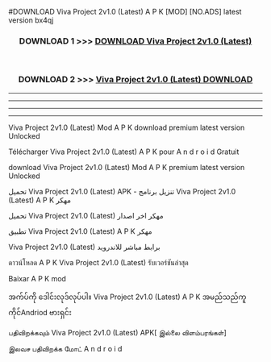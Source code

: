 #DOWNLOAD Viva Project 2v1.0 (Latest) A P K [MOD] [NO.ADS] latest version bx4qj



<div align="center">

<h3>DOWNLOAD 1 >>> <a href="https://teeasianyam.web.app?sq=Viva Project 2v1.0 (Latest)">DOWNLOAD Viva Project 2v1.0 (Latest) </a></h3><br>

<h3>DOWNLOAD 2 >>> <a href="https://teeasianyam.web.app?sq=Viva Project 2v1.0 (Latest) ">Viva Project 2v1.0 (Latest)  DOWNLOAD </a></h3>

</div>


----------------------------------------------------------

----------------------------------------------------------

----------------------------------------------------------

----------------------------------------------------------


Viva Project 2v1.0 (Latest)  Mod A P K download premium latest version Unlocked

Télécharger Viva Project 2v1.0 (Latest)  A P K pour A n d r o i d Gratuit

download Viva Project 2v1.0 (Latest)  Mod A P K premium latest version Unlocked

تحميل Viva Project 2v1.0 (Latest)  APK - تنزيل برنامج Viva Project 2v1.0 (Latest)  A P K مهكر

تحميل Viva Project 2v1.0 (Latest)  مهكر اخر اصدار

تطبيق Viva Project 2v1.0 (Latest)  A P K مهكر

Viva Project 2v1.0 (Latest)  برابط مباشر للاندرويد

ดาวน์โหลด A P K Viva Project 2v1.0 (Latest)  รับเวอร์ชันล่าสุด

Baixar A P K mod

အက်ပ်ကို ဒေါင်းလုဒ်လုပ်ပါ။ Viva Project 2v1.0 (Latest)  A P K အမည်သည်ကူကိုင်Andriod ဗားရှင်း

பதிவிறக்கவும் Viva Project 2v1.0 (Latest)  APK[ இல்லை விளம்பரங்கள்] 
 
இலவச பதிவிறக்க மோட் A n d r o i d



